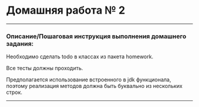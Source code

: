 # Домашняя работа № 2

---
### Описание/Пошаговая инструкция выполнения домашнего задания:
Необходимо сделать todo в классах из пакета homework.

Все тесты должны проходить.

Предполагается использование встроенного в jdk функционала, поэтому реализация методов должна быть буквально из нескольких строк.

---